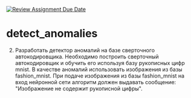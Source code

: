 [![Review Assignment Due Date](https://classroom.github.com/assets/deadline-readme-button-22041afd0340ce965d47ae6ef1cefeee28c7c493a6346c4f15d667ab976d596c.svg)](https://classroom.github.com/a/o2gZqPhG)
# detect_anomalies
2. Разработать детектор аномалий на базе сверточного автокодировщика.
Необходимо построить сверточный автокодировщик и обучить его используя
базу рукописных цифр mnist.
В качестве аномалий использовать изображения из базы fashion_mnist.
При подаче изображения из базы fashion_mnist на вход нейронной сети 
алгоритм должен выдавать сообщение: "Изображение не содержит рукописной цифры".
